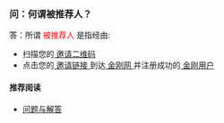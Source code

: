 ### 问：何谓被推荐人？
答：所谓<font color="Red"> 被推荐人 </font>是指经由:
- 扫描您的[ 邀请二维码 ](https://a2zitpro.github.io/web/推荐人邀请二维码)
- 点击您的[ 邀请链接 ](https://a2zitpro.github.io/web/推荐人邀请链接)
到达[ 金刚网 ](https://a2zitpro.github.io/web/金刚中文网)并注册成功的[ 金刚用户 ](https://a2zitpro.github.io/web/金刚用户)

#### 推荐阅读
- [ 问题与解答 ](https://a2zitpro.github.io/web/问题与解答)
